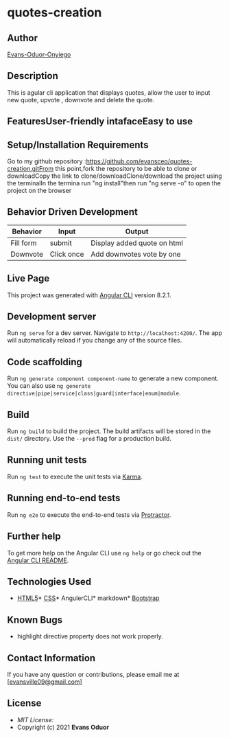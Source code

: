 # quotes-creation
## Author
[Evans-Oduor-Onyiego](https://https://github.com/evansceo)
## Description
This is agular cli application that displays quotes, allow the user to input new quote, upvote , downvote and delete the quote. 
## FeaturesUser-friendly intafaceEasy to use
## Setup/Installation Requirements
Go to my github repository :https://github.com/evansceo/quotes-creation.gitFrom this point,fork the repository to be able to clone or downloadCopy the link to clone/downloadClone/download the project using the terminalIn the termina run "ng install"then run "ng serve -o" to open the project on the browser
## Behavior Driven Development
|Behavior |Input |Output |
|-------------------|------------------|---------------------------------------|
|Fill form |submit |Display added quote on html ||Upvote |Click once |Add upvotes by one |
|Downvote |Click once |Add downvotes vote by one |
## Live Page 


This project was generated with [Angular CLI](https://github.com/angular/angular-cli) version 8.2.1.
## Development server
Run `ng serve` for a dev server. Navigate to `http://localhost:4200/`. The app will automatically reload if you change any of the source files.
## Code scaffolding
Run `ng generate component component-name` to generate a new component. You can also use `ng generate directive|pipe|service|class|guard|interface|enum|module`.
## Build
Run `ng build` to build the project. The build artifacts will be stored in the `dist/` directory. Use the `--prod` flag for a production build.
## Running unit tests
Run `ng test` to execute the unit tests via [Karma](https://karma-runner.github.io).
## Running end-to-end tests
Run `ng e2e` to execute the end-to-end tests via [Protractor](http://www.protractortest.org/).
## Further help
To get more help on the Angular CLI use `ng help` or go check out the [Angular CLI README](https://github.com/angular/angular-cli/blob/master/README.md).
## Technologies Used
* [HTML5](https://github.com/topics/html5)* [CSS](https://github.com/topics/css3)* AngulerCLI* markdown* [Bootstrap](https://github.com/topics/bootstrap)
## Known Bugs
* highlight directive property does not work properly.
## Contact Information 
If you have any question or contributions, please email me at [evansville09@gmail.com]
## License
* *MIT License:*
* Copyright (c) 2021 **Evans Oduor**